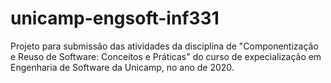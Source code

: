 # unicamp-engsoft-inf331
Projeto para submissão das atividades da disciplina de "Componentização e Reuso de Software: Conceitos e Práticas" do curso de expecialização em Engenharia de Software da Unicamp, no ano de 2020.
